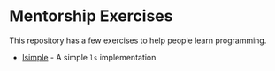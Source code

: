 # Mentorship Exercises

This repository has a few exercises to help people learn programming.

- [lsimple](./lsimple.md) - A simple `ls` implementation
